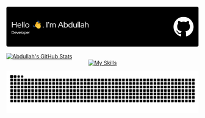 <!-- Header Image -->
<p align="center">
  <img src="./github-header-image.png" alt="Header">
</p>

<!-- GitHub Stats & Skills Icons (Centered) -->
  <a href="https://github.com/abdulahmd/github-readme-stats" align="center">
    <img src="https://github-readme-stats.vercel.app/api?username=abdulahmd&theme=blue_navy" alt="Abdullah's GitHub Stats">
  </a>

<div style="display: flex; flex-direction: column; align-items: center;">
  <a href="https://skillicons.dev">
    <img src="https://skillicons.dev/icons?i=vscode,anaconda,java,python,pytorch,matlab,notion,opencv,unity,blender&perline=5" alt="My Skills">
  </a>
</div>

<!-- GitHub Contribution Snake Animation -->
<p align="center">
  <picture>
    <source media="(prefers-color-scheme: dark)" srcset="https://raw.githubusercontent.com/abdulahmd/abdulahmd/output/github-contribution-grid-snake-dark.svg">
    <source media="(prefers-color-scheme: light)" srcset="https://raw.githubusercontent.com/abdulahmd/abdulahmd/output/github-contribution-grid-snake.svg">
    <img alt="GitHub Contribution Grid Snake Animation" src="https://raw.githubusercontent.com/abdulahmd/abdulahmd/output/github-contribution-grid-snake.svg">
  </picture>
</p>
